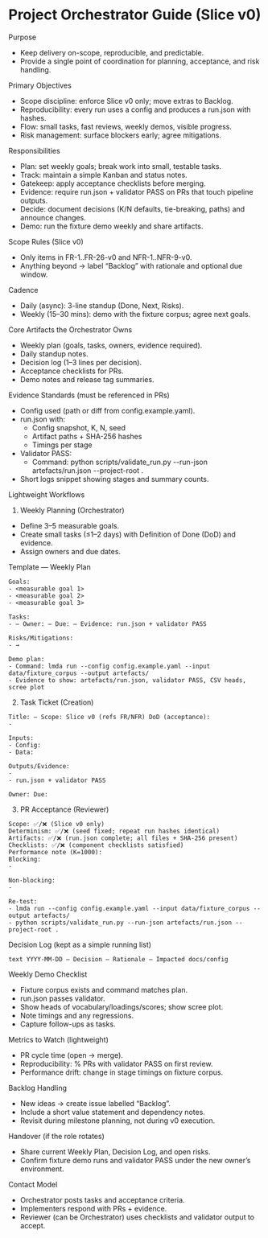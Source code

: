 # Project Orchestrator Guide (Slice v0)

Purpose
- Keep delivery on-scope, reproducible, and predictable.
- Provide a single point of coordination for planning, acceptance, and risk handling.

Primary Objectives
- Scope discipline: enforce Slice v0 only; move extras to Backlog.
- Reproducibility: every run uses a config and produces a run.json with hashes.
- Flow: small tasks, fast reviews, weekly demos, visible progress.
- Risk management: surface blockers early; agree mitigations.

Responsibilities
- Plan: set weekly goals; break work into small, testable tasks.
- Track: maintain a simple Kanban and status notes.
- Gatekeep: apply acceptance checklists before merging.
- Evidence: require run.json + validator PASS on PRs that touch pipeline outputs.
- Decide: document decisions (K/N defaults, tie-breaking, paths) and announce changes.
- Demo: run the fixture demo weekly and share artifacts.

Scope Rules (Slice v0)
- Only items in FR-1..FR-26-v0 and NFR-1..NFR-9-v0.
- Anything beyond → label “Backlog” with rationale and optional due window.

Cadence
- Daily (async): 3-line standup (Done, Next, Risks).
- Weekly (15–30 mins): demo with the fixture corpus; agree next goals.

Core Artifacts the Orchestrator Owns
- Weekly plan (goals, tasks, owners, evidence required).
- Daily standup notes.
- Decision log (1–3 lines per decision).
- Acceptance checklists for PRs.
- Demo notes and release tag summaries.

Evidence Standards (must be referenced in PRs)
- Config used (path or diff from config.example.yaml).
- run.json with:
  - Config snapshot, K, N, seed
  - Artifact paths + SHA-256 hashes
  - Timings per stage
- Validator PASS:
  - Command: python scripts/validate_run.py --run-json artefacts/run.json --project-root .
- Short logs snippet showing stages and summary counts.

Lightweight Workflows

1) Weekly Planning (Orchestrator)
- Define 3–5 measurable goals.
- Create small tasks (≤1–2 days) with Definition of Done (DoD) and evidence.
- Assign owners and due dates.

Template — Weekly Plan
```
Goals:
- <measurable goal 1>
- <measurable goal 2>
- <measurable goal 3>

Tasks:
- — Owner: — Due: — Evidence: run.json + validator PASS

Risks/Mitigations:
- →

Demo plan:
- Command: lmda run --config config.example.yaml --input data/fixture_corpus --output artefacts/
- Evidence to show: artefacts/run.json, validator PASS, CSV heads, scree plot
``` 

2) Task Ticket (Creation)
```
Title: — Scope: Slice v0 (refs FR/NFR) DoD (acceptance):
- 

Inputs:
- Config:
- Data:

Outputs/Evidence:
- 
- run.json + validator PASS

Owner: Due:
``` 

3) PR Acceptance (Reviewer)
```
Scope: ✅/❌ (Slice v0 only)
Determinism: ✅/❌ (seed fixed; repeat run hashes identical)
Artifacts: ✅/❌ (run.json complete; all files + SHA-256 present)
Checklists: ✅/❌ (component checklists satisfied)
Performance note (K=1000):
Blocking:
- 

Non-blocking:
- 

Re-test:
- lmda run --config config.example.yaml --input data/fixture_corpus --output artefacts/
- python scripts/validate_run.py --run-json artefacts/run.json --project-root .
``` 

Decision Log (kept as a simple running list)
```
text YYYY-MM-DD — Decision — Rationale — Impacted docs/config
``` 

Weekly Demo Checklist
- Fixture corpus exists and command matches plan.
- run.json passes validator.
- Show heads of vocabulary/loadings/scores; show scree plot.
- Note timings and any regressions.
- Capture follow-ups as tasks.

Metrics to Watch (lightweight)
- PR cycle time (open → merge).
- Reproducibility: % PRs with validator PASS on first review.
- Performance drift: change in stage timings on fixture corpus.

Backlog Handling
- New ideas → create issue labelled “Backlog”.
- Include a short value statement and dependency notes.
- Revisit during milestone planning, not during v0 execution.

Handover (if the role rotates)
- Share current Weekly Plan, Decision Log, and open risks.
- Confirm fixture demo runs and validator PASS under the new owner’s environment.

Contact Model
- Orchestrator posts tasks and acceptance criteria.
- Implementers respond with PRs + evidence.
- Reviewer (can be Orchestrator) uses checklists and validator output to accept.
